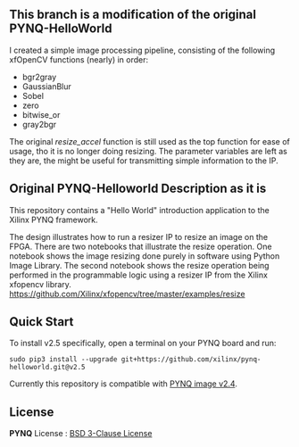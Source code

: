 ## This branch is a modification of the original PYNQ-HelloWorld

I created a simple image processing pipeline, consisting of the following xfOpenCV functions (nearly) in order:
* bgr2gray
* GaussianBlur
* Sobel
* zero
* bitwise_or
* gray2bgr

The original _resize_accel_ function is still used as the top function for ease of usage, tho it is no longer doing resizing.
The parameter variables are left as they are, the might be useful for transmitting simple information to the IP.



## Original PYNQ-Helloworld Description as it is

This repository contains a "Hello World" introduction application to the Xilinx PYNQ framework. 

The design illustrates how to run a resizer IP to resize an image on the FPGA. There are two notebooks that illustrate the resize operation. One notebook shows the image resizing done purely in software using Python Image Library. The second notebook shows the resize operation being performed in the programmable logic using a resizer IP from the  Xilinx xfopencv library. 
https://github.com/Xilinx/xfopencv/tree/master/examples/resize   



## Quick Start

To install v2.5 specifically, open a terminal on your PYNQ board and run:

```
sudo pip3 install --upgrade git+https://github.com/xilinx/pynq-helloworld.git@v2.5
```

Currently this repository is compatible with [PYNQ image v2.4](http://www.pynq.io/board).



## License

**PYNQ** License : [BSD 3-Clause License](https://github.com/Xilinx/PYNQ/blob/master/LICENSE)
